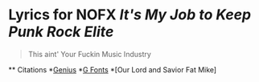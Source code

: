 # Lyrics for NOFX *It's My Job to Keep Punk Rock Elite*

> This aint' Your Fuckin Music Industry

** Citations
*[Genius](https://genius.com/Nofx-its-my-job-to-keep-punk-rock-elite-lyrics)
*[G Fonts](https://fonts.google.com)
*[Our Lord and Savior Fat Mike]